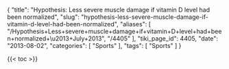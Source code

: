 {
    "title": "Hypothesis: Less severe muscle damage if vitamin D level had been normalized",
    "slug": "hypothesis-less-severe-muscle-damage-if-vitamin-d-level-had-been-normalized",
    "aliases": [
        "/Hypothesis+Less+severe+muscle+damage+if+vitamin+D+level+had+been+normalized+\u2013+July+2013",
        "/4405"
    ],
    "tiki_page_id": 4405,
    "date": "2013-08-02",
    "categories": [
        "Sports"
    ],
    "tags": [
        "Sports"
    ]
}


{{< toc >}}